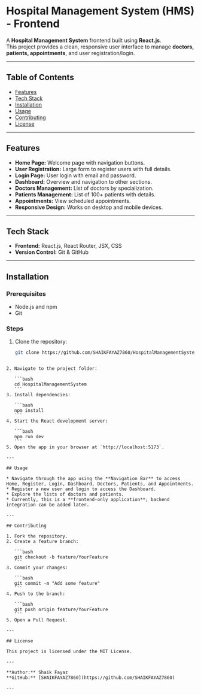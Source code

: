 # Hospital Management System (HMS) - Frontend

A **Hospital Management System** frontend built using **React.js**.  
This project provides a clean, responsive user interface to manage **doctors, patients, appointments**, and user registration/login.

---

## Table of Contents
- [Features](#features)
- [Tech Stack](#tech-stack)
- [Installation](#installation)
- [Usage](#usage)
- [Contributing](#contributing)
- [License](#license)

---

## Features
- **Home Page:** Welcome page with navigation buttons.  
- **User Registration:** Large form to register users with full details.  
- **Login Page:** User login with email and password.  
- **Dashboard:** Overview and navigation to other sections.  
- **Doctors Management:** List of doctors by specialization.  
- **Patients Management:** List of 100+ patients with details.  
- **Appointments:** View scheduled appointments.  
- **Responsive Design:** Works on desktop and mobile devices.

---

## Tech Stack
- **Frontend:** React.js, React Router, JSX, CSS  
- **Version Control:** Git & GitHub  

---

## Installation

### Prerequisites
- Node.js and npm
- Git

### Steps
1. Clone the repository:
   ```bash
   git clone https://github.com/SHAIKFAYAZ7860/HospitalManagementSystem.git
````

2. Navigate to the project folder:

   ```bash
   cd HospitalManagementSystem
   ```
3. Install dependencies:

   ```bash
   npm install
   ```
4. Start the React development server:

   ```bash
   npm run dev
   ```
5. Open the app in your browser at `http://localhost:5173`.

---

## Usage

* Navigate through the app using the **Navigation Bar** to access Home, Register, Login, Dashboard, Doctors, Patients, and Appointments.
* Register a new user and login to access the Dashboard.
* Explore the lists of doctors and patients.
* Currently, this is a **frontend-only application**; backend integration can be added later.

---

## Contributing

1. Fork the repository.
2. Create a feature branch:

   ```bash
   git checkout -b feature/YourFeature
   ```
3. Commit your changes:

   ```bash
   git commit -m "Add some feature"
   ```
4. Push to the branch:

   ```bash
   git push origin feature/YourFeature
   ```
5. Open a Pull Request.

---

## License

This project is licensed under the MIT License.

---

**Author:** Shaik Fayaz
**GitHub:** [SHAIKFAYAZ7860](https://github.com/SHAIKFAYAZ7860)

---

